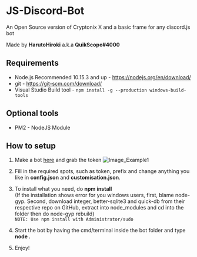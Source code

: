 # JS-Discord-Bot
An Open Source version of Cryptonix X and a basic frame for any discord.js bot

Made by **HarutoHiroki** a.k.a **QuikScope#4000**

## Requirements
- Node.js Recommended 10.15.3 and up - https://nodejs.org/en/download/
- git - https://git-scm.com/download/
- Visual Studio Build tool - `npm install -g --production windows-build-tools`

## Optional tools
- PM2 - NodeJS Module

## How to setup
1. Make a bot [here](https://discordapp.com/developers/applications/me) and grab the token
![Image_Example1](https://i.imgur.com/61akydu.png)

2. Fill in the required spots, such as token, prefix and change anything you like in **config.json** and **customisation.json**.

3. To install what you need, do **npm install**<br>
(If the installation shows error for you windows users, first, blame node-gyp. Second, download integer, better-sqlite3 and quick-db from their respective repo on GitHub, extract into node_modules and cd into the folder then do node-gyp rebuild)<br>
`NOTE: Use npm install with Administrator/sudo`

4. Start the bot by having the cmd/terminal inside the bot folder and type **node .**

5. Enjoy!
